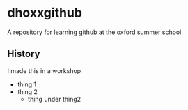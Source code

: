 # dhoxxgithub
A repository for learning github at the oxford summer school 
## History
I made this in a workshop

* thing 1
* thing 2
  * thing under thing2
